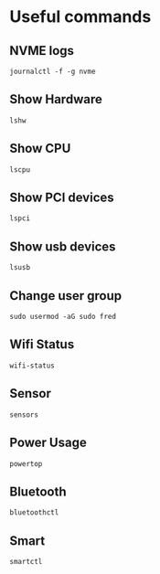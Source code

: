 # Useful commands

##  NVME logs

`journalctl -f -g nvme`

## Show Hardware

`lshw`

## Show CPU

`lscpu`

## Show PCI devices

`lspci`


## Show usb devices

`lsusb`

## Change user group

`sudo usermod -aG sudo fred`

## Wifi Status

`wifi-status`

## Sensor

`sensors`

## Power Usage

`powertop`

## Bluetooth

`bluetoothctl`

## Smart 

`smartctl`
